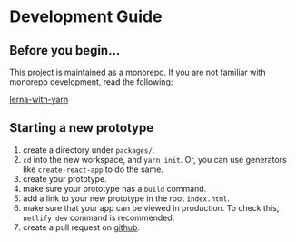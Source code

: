 # Development Guide

## Before you begin...

This project is maintained as a monorepo.
If you are not familiar with monorepo development,
read the following:

[lerna-with-yarn](https://doppelmutzi.github.io/monorepo-lerna-yarn-workspaces/)

## Starting a new prototype

1. create a directory under `packages/`.
1. `cd` into the new workspace, and `yarn init`. Or, you can use generators like `create-react-app` to do the same.
1. create your prototype.
1. make sure your prototype has a `build` command.
1. add a link to your new prototype in the root `index.html`.
1. make sure that your app can be viewed in production. To check this, `netlify dev` command is recommended.
1. create a pull request on [github](https://github.com/magnetica-studio/prototypes).
